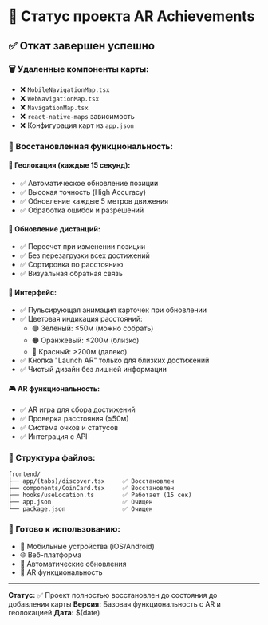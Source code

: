 # 📱 Статус проекта AR Achievements

## ✅ Откат завершен успешно

### 🗑️ Удаленные компоненты карты:
- ❌ `MobileNavigationMap.tsx`
- ❌ `WebNavigationMap.tsx` 
- ❌ `NavigationMap.tsx`
- ❌ `react-native-maps` зависимость
- ❌ Конфигурация карт из `app.json`

### 🔄 Восстановленная функциональность:

#### 📍 Геолокация (каждые 15 секунд):
- ✅ Автоматическое обновление позиции
- ✅ Высокая точность (High Accuracy)
- ✅ Обновление каждые 5 метров движения
- ✅ Обработка ошибок и разрешений

#### 🎯 Обновление дистанций:
- ✅ Пересчет при изменении позиции
- ✅ Без перезагрузки всех достижений
- ✅ Сортировка по расстоянию
- ✅ Визуальная обратная связь

#### 🎨 Интерфейс:
- ✅ Пульсирующая анимация карточек при обновлении
- ✅ Цветовая индикация расстояний:
  - 🟢 Зеленый: ≤50м (можно собрать)
  - 🟠 Оранжевый: ≤200м (близко)
  - 🔴 Красный: >200м (далеко)
- ✅ Кнопка "Launch AR" только для близких достижений
- ✅ Чистый дизайн без лишней информации

#### 🎮 AR функциональность:
- ✅ AR игра для сбора достижений
- ✅ Проверка расстояния (≤50м)
- ✅ Система очков и статусов
- ✅ Интеграция с API

### 📁 Структура файлов:
```
frontend/
├── app/(tabs)/discover.tsx     ✅ Восстановлен
├── components/CoinCard.tsx     ✅ Восстановлен
├── hooks/useLocation.ts        ✅ Работает (15 сек)
├── app.json                    ✅ Очищен
└── package.json                ✅ Очищен
```

### 🚀 Готово к использованию:
- 📱 Мобильные устройства (iOS/Android)
- 🌐 Веб-платформа
- 🔄 Автоматические обновления
- 🎯 AR функциональность

---

**Статус:** ✅ Проект полностью восстановлен до состояния до добавления карты
**Версия:** Базовая функциональность с AR и геолокацией
**Дата:** $(date)
